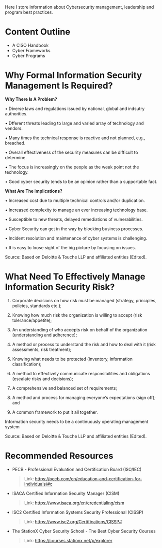 Here I store information about Cybersecurity management, leadership and program best practices.

# Content Outline
- A CISO Handbook
- Cyber Frameworks
- Cyber Programs

# Why Formal Information Security Management Is Required?

**Why There Is A Problem?**

• Diverse laws and regulations issued by national, global and indsutry authorities.

• Dfferent threats leading to large and varied array of technology and vendors.

• Many times the technical response is reactive and not planned, e.g., breached.

• Overall effectiveness of the security measures can be difficult to determine.

• The focus is increasingly on the people as the weak point not the technology.

• Good cyber security tends to be an opinion rather than a supportable fact.

**What Are The Implications?**

• Increased cost due to multiple technical controls and/or duplication.

• Increased complexity to manage an ever increasing technology base.

• Susceptible to new threats, delayed remediations of vulnerabilities.

• Cyber Security can get in the way by blocking business processes.

• Incident resolution and maintenance of cyber systems is challenging.

• It is easy to loose sight of the big picture by focusing on issues.

Source: Based on Deloitte & Touche LLP and affiliated entities (Edited).

# What Need To Effectively Manage Information Security Risk?

1. Corporate decisions on how risk must be managed (strategy, principles,
policies, standards etc.);

2. Knowing how much risk the organization is willing to accept (risk
tolerance/appetite);

3. An understanding of who accepts risk on behalf of the organization
(understanding and adherence);

4. A method or process to understand the risk and how to deal with it (risk
assessments, risk treatment);

5. Knowing what needs to be protected (inventory, information classification);

6. A method to effectively communicate responsibilities and obligations
(escalate risks and decisions);

7. A comprehensive and balanced set of requirements;

8. A method and process for managing everyone’s expectations (sign off);
and

9. A common framework to put it all together.

Information security needs to be a continuously operating management system

Source: Based on Deloitte & Touche LLP and affiliated entities (Edited).

# Recommended Resources
- PECB - Professional Evaluation and Certification Board (ISO/IEC)
  > Link: https://pecb.com/en/education-and-certification-for-individuals/#c
- ISACA Certified Information Security Manager (CISM)
  > Link: https://www.isaca.org/en/credentialing/cism
- ISC2 Certified Information Systems Security Professional (CISSP)
  > Link: https://www.isc2.org/Certifications/CISSP#
- The StationX Cyber Security School - The Best Cyber Security Courses
  > Link: https://courses.stationx.net/p/explorer
